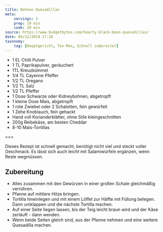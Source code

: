 ```yaml
---
title: Bohnen Quesadillas
meta:
    servings: 3
    prep: 10 min
    cook: 20 min
source: https://www.budgetbytes.com/hearty-black-bean-quesadillas/
date: 09/12/2019 17:26
taxonomy:
    tag: [Hauptgericht, Tex-Mex, Schnell zubereitet]
---
```

* 1 EL Chilli Pulver
* 1 TL Paprikapulver, geräuchert
* 1TL Kreuzkümmel
* 1/4 TL Cayenne Pfeffer
* 1/2 TL Oregano
* 1/2 TL Salz
* 1/2 TL Pfeffer
* 1 Dose Schwarze oder Kidneybohnen, abgetropft
* 1 kleine Dose Mais, abgetropft
* 1 rote Zwiebel oder 2 Schalotten, fein gewürfelt
* 1 Zehe Knoblauch, fein gehackt
* Hand voll Korianderblätter, ohne Stile kleingeschnitten
* 200g Reibekäse, am besten Cheddar
* 8-10 Mais-Tortillas

===

Dieses Rezept ist schnell gemacht, benötigt nicht viel und steckt voller Geschmack. Es lässt sich auch leicht mit Salamiwürfeln ergänzen, wenn Reste wegmüssen.

## Zubereitung

* Alles zusammen mit den Gewürzen in einer großen Schale gleichmäßig verrühren.
* Pfanne auf mittlere Hitze bringen.
* Tortilla hineinlegen und mit einem Löffel zur Hälfte mit Füllung belegen. Dann umklappen und die nächste Tortilla machen.
* Auf einer Seite liegen lassen, bis der Teig leicht braun wird und der Käse zerläuft - dann wenden.
* Wenn beide Seiten gleich sind, aus der Pfanne nehmen und eine weitere Quesadilla machen.

